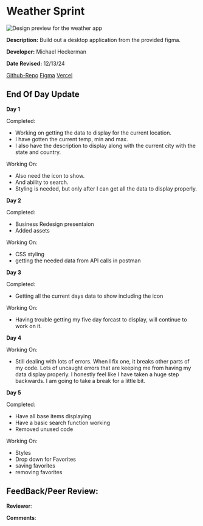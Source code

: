 # Weather Sprint

![Design preview for the weather app]()

**Description:** Build out a desktop application from the provided figma.

**Developer:** Michael Heckerman

**Date Revised:** 12/13/24

[Github-Repo](https://github.com/mkheck13/weathersprint)
[Figma](https://www.figma.com/design/ldUWQTiHsWodPq4GH4jeok/Weather-App?node-id=0-1&t=YdltH3a8wa8KZsqC-1)
[Vercel](https://weathersprint.vercel.app/)

## End Of Day Update

**Day 1**

Completed:
- Working on getting the data to display for the current location. 
- I have gotten the current temp, min and max.
- I also have the description to display along with the current city with the state and country. 

Working On:
- Also need the icon to show. 
- And ability to search. 
- Styling is needed, but only after I can get all the data to display properly.

**Day 2**

Completed:
- Business Redesign presentaion
- Added assets

Working On:
- CSS styling
- getting the needed data from API calls in postman

**Day 3**

Completed:
- Getting all the current days data to show including the icon

Working On:
- Having trouble getting my five day forcast to display, will continue to work on it.

**Day 4**

Working On:
- Still dealing with lots of errors. When I fix one, it breaks other parts of my code. Lots of uncaught errors that are keeping me from having my data display properly. I honestly feel like I have taken a huge step backwards. I am going to take a break for a little bit.

**Day 5**

Completed:
- Have all base items displaying
- Have a basic search function working
- Removed unused code

Working On:
- Styles
- Drop down for Favorites
- saving favorites
- removing favorites

## FeedBack/Peer Review:

**Reviewer**: 

**Comments**: